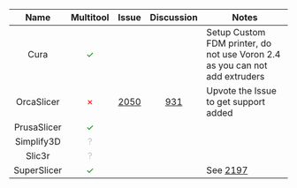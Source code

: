 | Name | Multitool | Issue | Discussion | Notes |
|:------:|:------:|:------:|:------:|------|
| Cura | <span style="color: green;">✓</span> | | | Setup Custom FDM printer, do not use Voron 2.4 as you can not add extruders |
| OrcaSlicer | <span style="color: red;">✗</span> | [2050](https://github.com/SoftFever/OrcaSlicer/issues/2050) | [931](https://github.com/SoftFever/OrcaSlicer/discussions/931) | Upvote the Issue to get support added |
| PrusaSlicer | <span style="color: green;">✓</span> | | | |
| Simplify3D | <span style="color: silver;">?</span> | | | |
| Slic3r | <span style="color: silver;">?</span> | | | |
| SuperSlicer | <span style="color: green;">✓</span> | | | See [2197](https://github.com/supermerill/SuperSlicer/issues/2197) |
